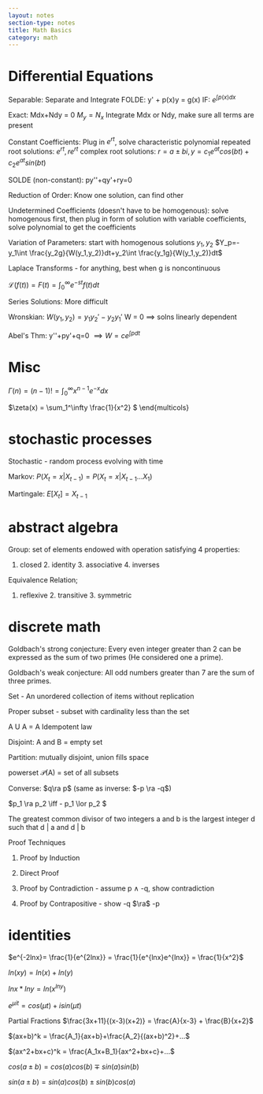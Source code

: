 ```yaml
---
layout: notes
section-type: notes
title: Math Basics
category: math
---
```


# Differential Equations
Separable: Separate and Integrate
FOLDE: y' + p(x)y = g(x)
IF: $e^{\int{p(x)}dx}$

Exact: Mdx+Ndy = 0 $M_y=N_x$ 
Integrate Mdx or Ndy, make sure all terms are present

Constant Coefficients: 
Plug in $e^{rt}$, solve characteristic polynomial
repeated root solutions: $e^{rt},re^{rt}$
complex root solutions: $r=a\pm bi, y=c_1e^{at} cos(bt)+c_2e^{at} sin(bt)$

SOLDE (non-constant): 
py''+qy'+ry=0

Reduction of Order: Know one solution, can find other

Undetermined Coefficients (doesn't have to be homogenous): solve homogenous first, then plug in form of solution with variable coefficients, solve polynomial to get the coefficients

Variation of Parameters: start with homogenous solutions $y_1,y_2$
$Y_p=-y_1\int \frac{y_2g}{W(y_1,y_2)}dt+y_2\int \frac{y_1g}{W(y_1,y_2)}dt$

Laplace Transforms - for anything, best when g is noncontinuous

$\mathcal{L}(f(t))=F(t)=\int_0^\infty e^{-st}f(t)dt$

Series Solutions: More difficult

Wronskian: $W(y_1 ,y_2)=y_1y _2' -y_2 y_1'$
W = 0 $\implies$ solns linearly dependent

Abel's Thm: y''+py'+q=0 $\implies W=ce^{\int pdt}$


# Misc
$\Gamma(n)=(n-1)!=\int_0^\infty x^{n-1}e^{-x}dx$

$\zeta(x) = \sum_1^\infty \frac{1}{x^2} $
\end{multicols}


# stochastic processes
Stochastic - random process evolving with time

Markov: $P(X_t=x|X_{t-1})=P(X_t=x|X_{t-1}...X_1)$

Martingale: $E[X_t]=X_{t-1}$ 


# abstract algebra
Group: set of elements endowed with operation satisfying 4 properties:
1. closed 2. identity 3. associative 4. inverses

Equivalence Relation;
1. reflexive 2. transitive 3. symmetric

# discrete math
Goldbach's strong conjecture: Every even integer greater than 2 can be expressed as the sum of two primes (He considered one a prime).

Goldbach's weak conjecture: All odd numbers greater than 7 are the sum of three primes.

Set - An unordered collection of items without replication

Proper subset - subset with cardinality less than the set

A U A = A				Idempotent law

Disjoint: A and B = empty set

Partition: mutually disjoint, union fills space

powerset $\mathcal{P}$(A) = set of all subsets

Converse: $q\ra p$ (same as inverse: $-p \ra -q$)

$p_1 \ra p_2 \iff - p_1 \lor p_2 $

The greatest common divisor of two integers a and b is the largest integer d such that d $|$ a and d $|$ b

Proof Techniques

1. Proof by Induction

2. Direct Proof

3. Proof by Contradiction - assume p $\land$ -q, show contradiction

4. Proof by Contrapositive - show -q $\ra$ -p

# identities
$e^{-2lnx}= \frac{1}{e^{2lnx}} = \frac{1}{e^{lnx}e^{lnx}} = \frac{1}{x^2}$

$ln(xy) = ln(x)+ln(y)$

$lnx * lny = ln(x^{lny})$

$e^{\mu it} = cos(\mu t)+ isin(\mu t)$

Partial Fractions
$\frac{3x+11}{(x-3)(x+2)} = \frac{A}{x-3} + \frac{B}{x+2}$

$(ax+b)^k = \frac{A_1}{ax+b}+\frac{A_2}{(ax+b)^2}+...$

$(ax^2+bx+c)^k = \frac{A_1x+B_1}{ax^2+bx+c}+...$

$cos(a\pm b) = cos(a)cos(b)\mp sin(a)sin(b)$

$sin(a \pm b) = sin(a)cos(b) \pm sin(b)cos(a)$

